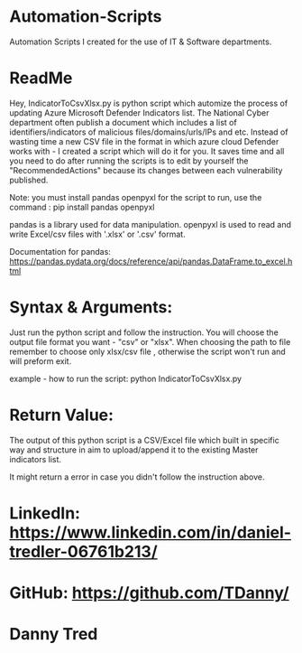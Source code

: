 # Automation-Scripts
Automation Scripts I created for the use of IT &amp; Software departments.

# ReadMe
Hey,
IndicatorToCsvXlsx.py is python script which automize the process of updating Azure Microsoft Defender Indicators list.
The National Cyber department often publish a document which includes a list of identifiers/indicators of malicious files/domains/urls/IPs and etc.
Instead of wasting time a new CSV file in the format in which azure cloud Defender works with  - I created a script which will do it for you.
It saves time and all you need to do after running the scripts is to edit by yourself the "RecommendedActions" because its changes between each vulnerability published. 

Note: you must install pandas openpyxl for the script to run, use the command :
pip install pandas openpyxl

pandas is a library used for data manipulation.
openpyxl is used to read and write Excel/csv files with '.xlsx' or '.csv' format.

Documentation for pandas: https://pandas.pydata.org/docs/reference/api/pandas.DataFrame.to_excel.html

# Syntax & Arguments:
Just run the python script and follow the instruction.
You will choose the output file format you want - "csv" or "xlsx".
When choosing the path to file remember to choose only xlsx/csv file , otherwise the script won't run and will preform exit.

example - how to run the script:
python IndicatorToCsvXlsx.py

# Return Value:
The output of this python script is a CSV/Excel file which built in specific way and structure in aim to upload/append it to the existing Master indicators list.

It might return a error in case you didn't follow the instruction above.

# LinkedIn: https://www.linkedin.com/in/daniel-tredler-06761b213/
# GitHub: https://github.com/TDanny/

# Danny Tred
